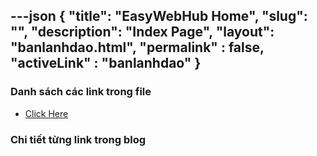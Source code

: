 ---json
{
    "title": "EasyWebHub Home",
    "slug": "",
    "description": "Index Page",
    "layout": "banlanhdao.html",
    "permalink" : false,
    "activeLink" : "banlanhdao"
}
---

### Danh sách các link trong file
- [Click Here](./blog-list.html)

### Chi tiết từng link trong blog